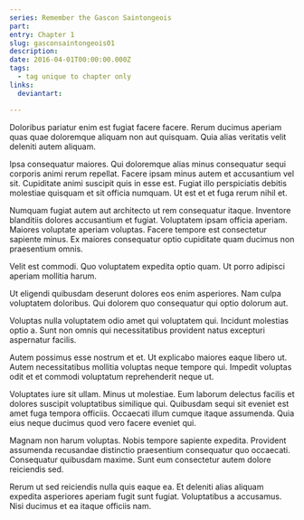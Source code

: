 ```yaml
---
series: Remember the Gascon Saintongeois
part:
entry: Chapter 1
slug: gasconsaintongeois01
description:
date: 2016-04-01T00:00:00.000Z
tags:
  - tag unique to chapter only
links:
  deviantart:

---
```


Doloribus pariatur enim est fugiat facere facere. Rerum ducimus aperiam quas quae doloremque aliquam non aut quisquam. Quia alias veritatis velit deleniti autem aliquam.

Ipsa consequatur maiores. Qui doloremque alias minus consequatur sequi corporis animi rerum repellat. Facere ipsam minus autem et accusantium vel sit. Cupiditate animi suscipit quis in esse est. Fugiat illo perspiciatis debitis molestiae quisquam et sit officia numquam. Ut est et et fuga rerum nihil et.

Numquam fugiat autem aut architecto ut rem consequatur itaque. Inventore blanditiis dolores accusantium et fugiat. Voluptatem ipsam officia aperiam. Maiores voluptate aperiam voluptas. Facere tempore est consectetur sapiente minus. Ex maiores consequatur optio cupiditate quam ducimus non praesentium omnis.

Velit est commodi. Quo voluptatem expedita optio quam. Ut porro adipisci aperiam mollitia harum.

Ut eligendi quibusdam deserunt dolores eos enim asperiores. Nam culpa voluptatem doloribus. Qui dolorem quo consequatur qui optio dolorum aut.

Voluptas nulla voluptatem odio amet qui voluptatem qui. Incidunt molestias optio a. Sunt non omnis qui necessitatibus provident natus excepturi aspernatur facilis.

Autem possimus esse nostrum et et. Ut explicabo maiores eaque libero ut. Autem necessitatibus mollitia voluptas neque tempore qui. Impedit voluptas odit et et commodi voluptatum reprehenderit neque ut.

Voluptates iure sit ullam. Minus ut molestiae. Eum laborum delectus facilis et dolores suscipit voluptatibus similique qui. Quibusdam sequi sit eveniet est amet fuga tempora officiis. Occaecati illum cumque itaque assumenda. Quia eius neque ducimus quod vero facere eveniet qui.

Magnam non harum voluptas. Nobis tempore sapiente expedita. Provident assumenda recusandae distinctio praesentium consequatur quo occaecati. Consequatur quibusdam maxime. Sunt eum consectetur autem dolore reiciendis sed.

Rerum ut sed reiciendis nulla quis eaque ea. Et deleniti alias aliquam expedita asperiores aperiam fugit sunt fugiat. Voluptatibus a accusamus. Nisi ducimus et ea itaque officiis nam.
